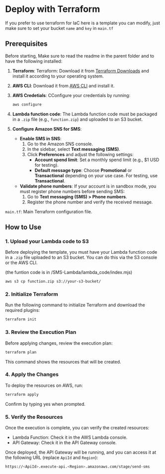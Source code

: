 # Deploy with Terraform

If you prefer to use terraform for IaC here is a template you can modify, just make sure to set your bucket `name` and `key` in `main.tf`

## Prerequisites

Before starting, Make sure to read the readme in the parent folder and to have the following installed:

1. **Terraform**: Terraform: Download it from [Terraform Downloads](https://www.terraform.io/downloads) and install it according to your operating system.
2. **AWS CLI**: Download it from [AWS CLI](https://aws.amazon.com/cli/) and install it.
3. **AWS Credetials**: CConfigure your credentials by running:

   ```bash
   aws configure
    ```

4. **Lambda function code**: The Lambda function code must be packaged in a `.zip` file (e.g., `function.zip`) and uploaded to an S3 bucket.
5. **Configure Amazon SNS for SMS**:
   - **Enable SMS in SNS**:
     1. Go to the Amazon SNS console.
     2. In the sidebar, select **Text messaging (SMS)**.
     3. Click **Preferences** and adjust the following settings:
        - **Account spend limit**: Set a monthly spend limit (e.g., $1 USD for testing).
        - **Default message type**: Choose **Promotional** or **Transactional** depending on your use case. For testing, use **Transactional**.
   - **Validate phone numbers**:
     If your account is in sandbox mode, you must register phone numbers before sending SMS:
     1. Go to **Text messaging (SMS) > Phone numbers**.
     2. Register the phone number and verify the received message.

`main.tf`: Main Terraform configuration file.

## How to Use

### 1. **Upload your Lambda code to S3**

Before deploying the template, you must have your Lambda function code in a `.zip` file uploaded to an S3 bucket. You can do this via the S3 console or the AWS CLI.

(the funtion code is in /SMS-Lambda/lambda_code/index.mjs)

```bash
aws s3 cp function.zip s3://your-s3-bucket/
```

### 2. **Initialize Terraform**

Run the following command to initialize Terraform and download the required plugins:

```bash
terraform init
```

### 3. **Review the Execution Plan**

Before applying changes, review the execution plan:

```bash
terraform plan
```

This command shows the resources that will be created.

### 4. **Apply the Changes**

To deploy the resources on AWS, run:

```bash
terraform apply
```

Confirm by typing yes when prompted.

### 5. **Verify the Resources**

Once the execution is complete, you can verify the created resources:

- Lambda Function: Check it in the AWS Lambda console.
- API Gateway: Check it in the API Gateway console.

 Once deployed, the API Gateway will be running, and you can access it at the following URL (replace `ApiId` and `Region`):

```bash
https://<ApiId>.execute-api.<Region>.amazonaws.com/stage/send-sms
```
